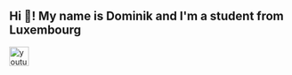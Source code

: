 <h2 align="left">Hi 👋! My name is Dominik and I'm a student from Luxembourg</h2>

<div align="left">
  <a href="https://www.youtube.com/watch?v=xvFZjo5PgG0" target="_blank">
    <img src="https://img.shields.io/static/v1?message=Youtube&logo=youtube&label=&color=FF0000&logoColor=white&labelColor=&style=for-the-badge" height="35" alt="youtube logo"  /
</div>
